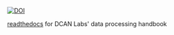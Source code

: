 [![DOI](https://zenodo.org/badge/DOI/10.5281/zenodo.8161443.svg)](https://doi.org/10.5281/zenodo.8161443)

[readthedocs](https://dcan-labs-informational-guide.readthedocs.io/) for DCAN Labs' data processing handbook
